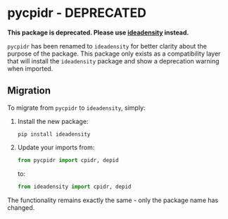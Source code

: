 # pycpidr - DEPRECATED

**This package is deprecated. Please use [ideadensity](https://pypi.org/project/ideadensity/) instead.**

`pycpidr` has been renamed to `ideadensity` for better clarity about the purpose of the package. 
This package only exists as a compatibility layer that will install the `ideadensity` package
and show a deprecation warning when imported.

## Migration

To migrate from `pycpidr` to `ideadensity`, simply:

1. Install the new package:
   ```
   pip install ideadensity
   ```

2. Update your imports from:
   ```python
   from pycpidr import cpidr, depid
   ```
   to:
   ```python
   from ideadensity import cpidr, depid
   ```

The functionality remains exactly the same - only the package name has changed.
